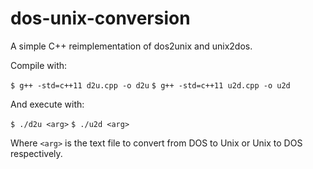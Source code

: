 # dos-unix-conversion
A simple C++ reimplementation of dos2unix and unix2dos.

Compile with: 

`$ g++ -std=c++11 d2u.cpp -o d2u`
`$ g++ -std=c++11 u2d.cpp -o u2d`

And execute with:

`$ ./d2u <arg>`
`$ ./u2d <arg>`

Where `<arg>` is the text file to convert from DOS to Unix or Unix to DOS respectively.
